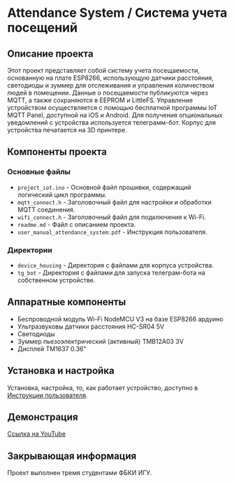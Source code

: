 # Attendance System / Система учета посещений

## Описание проекта

Этот проект представляет собой систему учета посещаемости, основанную на плате ESP8266, использующую датчики расстояния, светодиоды и зуммер для отслеживания и управления количеством людей в помещении. Данные о посещаемости публикуются через MQTT, а также сохраняются в EEPROM и LittleFS. Управление устройством осуществляется с помощью бесплатной программы IoT MQTT Panel, доступной на iOS и Android. Для получения опциональных уведомлений с устройства используется телеграмм-бот. Корпус для устройства печатается на 3D принтере.

## Компоненты проекта

### Основные файлы

- `project_iot.ino` - Основной файл прошивки, содержащий логический цикл программы.
- `mqtt_connect.h` - Заголовочный файл для настройки и обработки MQTT соединения.
- `wifi_connect.h` - Заголовочный файл для подключения к Wi-Fi.
- `readme.md` - Файл с описанием проекта.
- `user_manual_attendance_system.pdf` - Инструкция пользователя.

### Директории

- `device_housing` - Директория с файлами для корпуса устройства.
- `tg_bot` - Директория с файлами для запуска телеграм-бота на собственном устройстве.

## Аппаратные компоненты

- Беспроводной модуль Wi-Fi NodeMCU V3 на базе ESP8266 ардуино
- Ультразвуковы датчики расстояния HC-SR04 5V
- Светодиоды
- Зуммер пьезоэлектрический (активный) TMB12A03 3V
- Дисплей TM1637 0.36”

## Установка и настройка

Установка, настройка, то, как работает устройство, доступно в [Инструкции пользователя](user_manual_attendance_system.pdf).

## Демонстрация

[Ссылка на YouTube](https://youtu.be/wswOdC65zt8)

## Закрывающая информация

Проект выполнен тремя студентами ФБКИ ИГУ.
